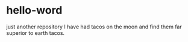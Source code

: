 # hello-word
just another repository
I have had tacos on the moon and find them far superior to earth tacos.
